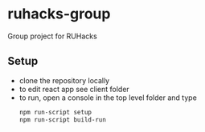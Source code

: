 # ruhacks-group
Group project for RUHacks

## Setup
* clone the repository locally
* to edit react app see client folder
* to run, open a console in the top level folder and type
  ```bash
  npm run-script setup
  npm run-script build-run
  ```
